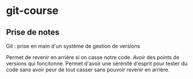 # git-course
## Prise de notes
Git : prise en main d'un système de gestion de versions

Permet de revenir en arrière si on casse notre code.
Avoir des points de versions qui foncitonne.
Permet d'avoir une sérénité d'esprit pour tester du code sans avoir peur de tout casser sans pouvoir revenir en arrière.

